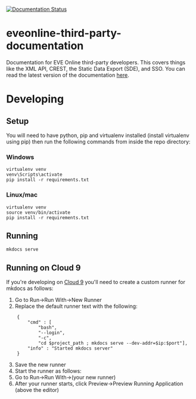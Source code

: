 [![Documentation Status](https://readthedocs.org/projects/eveonline-third-party-documentation/badge/?version=latest)](https://readthedocs.org/projects/eveonline-third-party-documentation/?badge=latest)

# eveonline-third-party-documentation
Documentation for EVE Online third-party developers. This covers things like the XML API, CREST, the Static Data Export (SDE), and SSO. You can read the latest version of the documentation [here](http://eveonline-third-party-documentation.readthedocs.org/en/latest/).

# Developing
## Setup
You will need to have python, pip and virtualenv installed (install virtualenv using pip) then run the following commands from inside the repo directory:

### Windows
    virtualenv venv
    venv\Scripts\activate
    pip install -r requirements.txt

### Linux/mac
    virtualenv venv
    source venv/bin/activate
    pip install -r requirements.txt

## Running
    mkdocs serve

## Running on Cloud 9
If you're developing on [Cloud 9](https://c9.io/) you'll need to create a custom runner for mkdocs as follows:

1. Go to Run->Run With->New Runner
2. Replace the default runner text with the following:
```
    {
        "cmd" : [
            "bash",
            "--login",
            "-c",
            "cd $project_path ; mkdocs serve --dev-addr=$ip:$port"],
        "info" : "Started mkdocs server"
    }
```        
3. Save the new runner
4. Start the runner as follows:
  1. Go to Run->Run With->(your new runner)
  2. After your runner starts, click Preview->Preview Running Application (above the editor)

